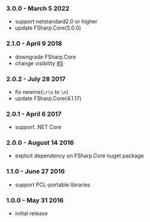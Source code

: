 ### 3.0.0 - March 5 2022
- support netstandard2.0 or higher
- update FSharp.Core(5.0.0)

### 2.1.0 - April 9 2018
- downgrade FSharp.Core
- change visibility [#5](https://github.com/pocketberserker/Diff.Match.Patch/issues/5)

### 2.0.2 - July 28 2017
- fix newine(`\r\n` to `\n`)
- update FSharp.Core(4.1.17)

### 2.0.1 - April 6 2017
- support .NET Core

### 2.0.0 - August 14 2016
- explicit dependency on FSharp.Core nuget package

### 1.1.0 - June 27 2016
- support PCL-portable libraries

### 1.0.0 - May 31 2016
- initial release
